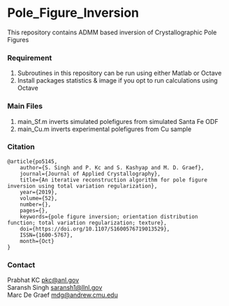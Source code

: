 # Pole_Figure_Inversion
This repository contains ADMM based inversion of Crystallographic Pole Figures

### Requirement
1.	Subroutines in this repository can be run using either Matlab or Octave 
2.	Install packages statistics & image if you opt to run calculations using Octave

### Main Files
1. main_Sf.m inverts simulated polefigures from simulated Santa Fe ODF
2. main_Cu.m inverts experimental polefigures from Cu sample

### Citation
    @article{po5145,
        author={S. Singh and P. Kc and S. Kashyap and M. D. Graef}, 
        journal={Journal of Applied Crystallography}, 
        title={An iterative reconstruction algorithm for pole figure inversion using total variation regularization}, 
        year={2019}, 
        volume={52}, 
        number={}, 
        pages={}, 
        keywords={pole figure inversion; orientation distribution function; total variation regularization; texture}, 
        doi={https://doi.org/10.1107/S1600576719013529},
        ISSN={1600-5767}, 
        month={Oct}
    }

### Contact
Prabhat KC
pkc@anl.gov<br>
Saransh Singh
saransh1@llnl.gov<br>
Marc De Graef
mdg@andrew.cmu.edu

